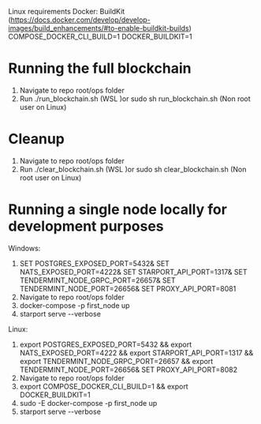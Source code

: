 
Linux requirements Docker: BuildKit (https://docs.docker.com/develop/develop-images/build_enhancements/#to-enable-buildkit-builds)
COMPOSE_DOCKER_CLI_BUILD=1
DOCKER_BUILDKIT=1

# Running the full blockchain

1. Navigate to repo root/ops folder
2. Run ./run_blockchain.sh (WSL )or sudo sh run_blockchain.sh (Non root user on Linux)

# Cleanup

1. Navigate to repo root/ops folder
2. Run ./clear_blockchain.sh (WSL )or sudo sh clear_blockchain.sh (Non root user on Linux)

# Running a single node locally for development purposes
Windows:
1. SET POSTGRES_EXPOSED_PORT=5432& SET NATS_EXPOSED_PORT=4222& SET STARPORT_API_PORT=1317& SET TENDERMINT_NODE_GRPC_PORT=26657& SET TENDERMINT_NODE_PORT=26656& SET PROXY_API_PORT=8081
2. Navigate to repo root/ops folder
3. docker-compose -p first_node up
4. starport serve --verbose

Linux: 
1. export POSTGRES_EXPOSED_PORT=5432 && export NATS_EXPOSED_PORT=4222 && export STARPORT_API_PORT=1317 && export TENDERMINT_NODE_GRPC_PORT=26657 && export TENDERMINT_NODE_PORT=26656& SET PROXY_API_PORT=8082
2. Navigate to repo root/ops folder
3. export COMPOSE_DOCKER_CLI_BUILD=1 && export DOCKER_BUILDKIT=1
4. sudo -E docker-compose -p first_node up
5. starport serve --verbose
